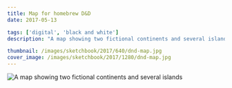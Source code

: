 ```yaml
---
title: Map for homebrew D&D
date: 2017-05-13

tags: ['digital', 'black and white']
description: "A map showing two fictional continents and several islands."

thumbnail: /images/sketchbook/2017/640/dnd-map.jpg
cover_image: /images/sketchbook/2017/1280/dnd-map.jpg
---
```


![A map showing two fictional continents and several islands](/images/sketchbook/2017/960/dnd-map.jpg)
